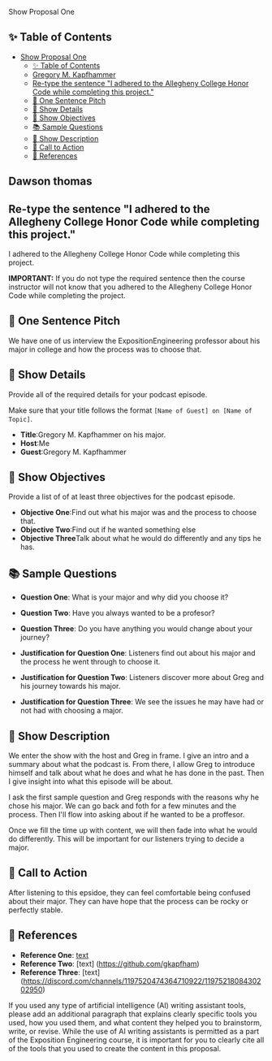 Show Proposal One

## ✨ Table of Contents

<!---toc start-->

* [Show Proposal One](#show-proposal-one)
  * [✨ Table of Contents](#-table-of-contents)
  * [Gregory M. Kapfhammer](#gregory-m-kapfhammer)
  * [Re-type the sentence "I adhered to the Allegheny College Honor Code while completing this project."](#re-type-the-sentence-i-adhered-to-the-allegheny-college-honor-code-while-completing-this-project)
  * [🏁 One Sentence Pitch](#-one-sentence-pitch)
  * [🔬 Show Details](#-show-details)
  * [📝 Show Objectives](#-show-objectives)
  * [📚 Sample Questions](#-sample-questions)
  * [🎉 Show Description](#-show-description)
  * [📢 Call to Action](#-call-to-action)
  * [🦜 References](#-references)

<!---toc end-->

## Dawson thomas

## Re-type the sentence "I adhered to the Allegheny College Honor Code while completing this project."

I adhered to the Allegheny College Honor Code while completing this project.

**IMPORTANT:** If you do not type the required sentence then the course
instructor will not know that you adhered to the Allegheny College Honor Code
while completing the project.

## 🏁 One Sentence Pitch

We have one of us interview the ExpositionEngineering professor about his major in college and how the process was to choose that.

## 🔬 Show Details

Provide all of the required details for your podcast episode.

Make sure that your title follows the format `[Name of Guest] on [Name of
Topic]`.

- **Title**:Gregory M. Kapfhammer on his major.
- **Host**:Me
- **Guest**:Gregory M. Kapfhammer

## 📝 Show Objectives

Provide a list of of at least three objectives for the podcast episode.

- **Objective One**:Find out what his major was and the process to choose that.
- **Objective Two**:Find out if he wanted something else
- **Objective Three**Talk about what he would do differently and any tips he has.

## 📚 Sample Questions

- **Question One**: What is your major and why did you choose it?
- **Question Two**: Have you always wanted to be a profesor?
- **Question Three**: Do you have anything you would change about your journey?

- **Justification for Question One**: Listeners find out about his major and the process he went through to choose it.
- **Justification for Question Two**: Listeners discover more about Greg and his journey towards his major.
- **Justification for Question Three**: We see the issues he may have had or not had with choosing a major.

## 🎉 Show Description

We enter the show with the host and Greg in frame. I give an intro and a summary about what the podcast is. From there, I allow Greg to introduce himself and talk about what he does and what he has done in the past. Then I give insight into what this episode will be about.

I ask the first sample question and Greg responds with the reasons why he chose his major. We can go back and foth for a few minutes and the process. Then I'll flow into asking about if he wanted to be a proffesor.

Once we fill the time up with content, we will then fade into what he would do differently. This will be important for our listeners trying to decide a major.

## 📢 Call to Action

After listening to this epsidoe, they can feel comfortable being confused about their major. They can have hope that the process can be rocky or perfectly stable.

## 🦜 References

- **Reference One**: [text](https://www.gregorykapfhammer.com)
- **Reference Two**: [text] (https://github.com/gkapfham)
- **Reference Three**:  [text] (https://discord.com/channels/1197520474364710922/1197521808430202950)

If you used any type of artificial intelligence (AI) writing assistant
tools, please add an additional paragraph that explains clearly specific tools
you used, how you used them, and what content they helped you to brainstorm,
write, or revise. While the use of AI writing assistants is permitted as a part
of the Exposition Engineering course, it is important for you to clearly cite
all of the tools that you used to create the content in this proposal.
